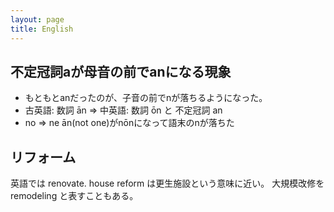 ```yaml
---
layout: page
title: English
---
```


## 不定冠詞aが母音の前でanになる現象

* もともとanだったのが、子音の前でnが落ちるようになった。
* 古英語: 数詞 ān => 中英語: 数詞 ōn と 不定冠詞 an
* no => ne ān(not one)がnōnになって語末のnが落ちた

## リフォーム

英語では renovate.
house reform は更生施設という意味に近い。
大規模改修を remodeling と表すこともある。